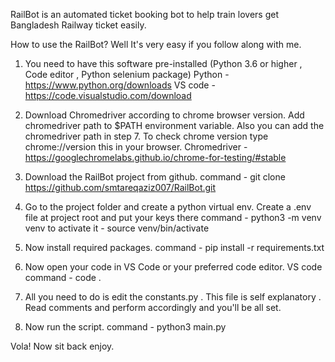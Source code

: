 RailBot is an automated ticket booking bot to help train lovers get Bangladesh Railway ticket easily.

How to use the RailBot? Well It's very easy if you follow along with me.

1. You need to have this software pre-installed (Python 3.6 or higher , Code editor , Python selenium package)
   Python - https://www.python.org/downloads
   VS code - https://code.visualstudio.com/download

2. Download Chromedriver according to chrome browser version. Add chromedriver path to $PATH
   environment variable. Also you can add the chromedriver path in step 7.
   To check chrome version type chrome://version this in your browser.
   Chromedriver - https://googlechromelabs.github.io/chrome-for-testing/#stable

3. Download the RailBot project from github.
   command - git clone https://github.com/smtareqaziz007/RailBot.git

4. Go to the project folder and create a python virtual env. Create a .env file at project root and put your
   keys there
   command - python3 -m venv venv
   to activate it - source venv/bin/activate

5. Now install required packages.
   command - pip install -r requirements.txt

6. Now open your code in VS Code or your preferred code editor.
   VS code command - code .

7. All you need to do is edit the constants.py . This file is self explanatory . Read comments and
   perform accordingly and you'll be all set.

8. Now run the script.
   command - python3 main.py

Vola! Now sit back enjoy.
